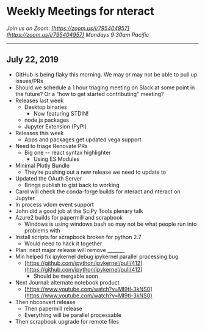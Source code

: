 # Weekly Meetings for nteract

_Join us on Zoom: [https://zoom.us/j/795404957](https://zoom.us/j/795404957) Mondays 9:30am Pacific_

---

## July 22, 2019

*   GitHub is being flaky this morning. We may or may not be able to pull up issues/PRs
*   Should we schedule a 1 hour triaging meeting on Slack at some point in the future? Or a "how to get started contributing" meeting?
*   Releases last week
    *   Desktop binaries
        *   Now featuring STDIN!
    *   node.js packages
    *   Jupyter Extension (PyPI)
*   Releases this week
    *   Apps and packages get updated vega support
*   Need to triage Renovate PRs
    *   Big one -- react syntax highlighter
        *   Using ES Modules
*   Minimal Plotly Bundle
    *   They’re pushing out a new release we need to update to
*   Updated the OAuth Server
    *   Brings publish to gist back to working
*   Carol will check the conda-forge builds for nteract and nteract on Jupyter
*   In process vdom event support
*   John did a good job at the SciPy Tools plenary talk
*   Azure2 builds for papermill and scrapbook
    *   Windows is using windows bash so may not be what people run into problems with
*   Install scripts for scrapbook broken for python 2.7
    *   Would need to hack it together
*   Plan: next major release will remove _______
*   Min helped fix ipykernel debug ipykernel parallel processing bug
    *   [https://github.com/ipython/ipykernel/pull/412](https://github.com/ipython/ipykernel/pull/412)
        *   Should be mergable soon
*   Next Journal: alternate notebook product
    *   [https://www.youtube.com/watch?v=MI9tl-3kNS0](https://www.youtube.com/watch?v=MI9tl-3kNS0)
*   Then nbconvert release
    *   Then papermill release
    *   Everything will be parallel processable
*   Then scrapbook upgrade for remote files
